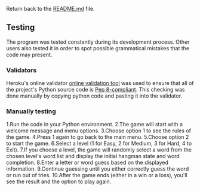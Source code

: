 Return back to the [README.md](README.md) file.

## Testing

The program was tested constantly during its development process.
Other users also tested it in order to spot possible grammatical mistakes that the code may present.

### Validators

Heroku's online validator [online validation tool](https://pep8ci.herokuapp.com/) was used to ensure that all of the project's Python source code is [Pep 8-compliant](https://legacy.python.org/dev/peps/pep-0008/). 
This checking was done manually by copying python code and pasting it into the validator.


### Manually testing

1.Run the code in your Python environment.
2.The game will start with a welcome message and menu options.
3.Choose option 1 to see the rules of the game.
4.Press 1 again to go back to the main menu.
5.Choose option 2 to start the game.
6.Select a level (1 for Easy, 2 for Medium, 3 for Hard, 4 to Exit).
7.If you choose a level, the game will randomly select a word from the chosen level's word list and display the initial hangman state and word completion.
8.Enter a letter or word guess based on the displayed information.
9.Continue guessing until you either correctly guess the word or run out of tries.
10.After the game ends (either in a win or a loss), you'll see the result and the option to play again.